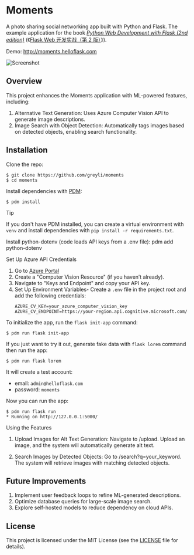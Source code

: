 # Moments

A photo sharing social networking app built with Python and Flask. The example application for the book *[Python Web Development with Flask (2nd edition)](https://helloflask.com/en/book/4)* (《[Flask Web 开发实战（第 2 版）](https://helloflask.com/book/4)》).

Demo: http://moments.helloflask.com

![Screenshot](demo.png)

## Overview
This project enhances the Moments application with ML-powered features, including:
1. Alternative Text Generation: Uses Azure Computer Vision API to generate image descriptions.
2. Image Search with Object Detection: Automatically tags images based on detected objects, enabling search functionality.

## Installation

Clone the repo:

```
$ git clone https://github.com/greyli/moments
$ cd moments
```

Install dependencies with [PDM](https://pdm.fming.dev):

```
$ pdm install
```

> [!TIP]
> If you don't have PDM installed, you can create a virtual environment with `venv` and install dependencies with `pip install -r requirements.txt`.

Install python-dotenv (code loads API keys from a .env file):
 pdm add python-dotenv

Set Up Azure API Credentials
1. Go to [Azure Portal](https://portal.azure.com/)
2. Create a "Computer Vision Resource" (if you haven’t already).
3. Navigate to "Keys and Endpoint" and copy your API key.
4. Set Up Environment Variables- Create a `.env` file in the project root and add the following credentials:
    ```
    AZURE_CV_KEY=your_azure_computer_vision_key
    AZURE_CV_ENDPOINT=https://your-region.api.cognitive.microsoft.com/
    ```

To initialize the app, run the `flask init-app` command:

```
$ pdm run flask init-app
```

If you just want to try it out, generate fake data with `flask lorem` command then run the app:

```
$ pdm run flask lorem
```

It will create a test account:

* email: `admin@helloflask.com`
* password: `moments`

Now you can run the app:

```
$ pdm run flask run
* Running on http://127.0.0.1:5000/
```

Using the Features

1. Upload Images for Alt Text Generation:
Navigate to /upload. 
Upload an image, and the system will automatically generate alt text.

2. Search Images by Detected Objects: 
Go to /search?q=your_keyword. 
The system will retrieve images with matching detected objects.

## Future Improvements
1. Implement user feedback loops to refine ML-generated descriptions.
2. Optimize database queries for large-scale image search.
3. Explore self-hosted models to reduce dependency on cloud APIs.

## License

This project is licensed under the MIT License (see the
[LICENSE](LICENSE) file for details).
